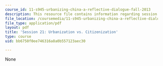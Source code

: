 ```yaml
---
course_id: 11-s945-urbanizing-china-a-reflective-dialogue-fall-2013
description: This resource file contains information regarding session 21.
file_location: /coursemedia/11-s945-urbanizing-china-a-reflective-dialogue-fall-2013/bb6750f0ee746316a8a0b557123aec30_MIT11_S945F13_Session21.pdf
file_type: application/pdf
layout: pdf
title: 'Session 21: Urbanization vs. Citizenization'
type: course
uid: bb6750f0ee746316a8a0b557123aec30

---
```

None